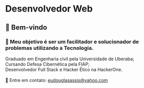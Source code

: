 # Desenvolvedor Web

## :wave: Bem-vindo
### :dart: Meu objetivo é ser um facilitador e solucionador de problemas utilizando a Tecnologia.

Graduado em Engenharia civil pela Universidade de Uberaba;
<br>
Cursando Defesa Cibernética pela FIAP;
<br>
Desenvolvedor Full Stack e Hacker Ético na HackerOne.
<br>
<br>
:incoming_envelope: Entre em contato:  eudouglasassis@yahoo.com
